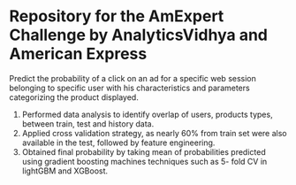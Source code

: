 # Repository for the AmExpert Challenge by AnalyticsVidhya and American Express
Predict the probability of a click on an ad for a specific web session belonging to specific user with his characteristics
and parameters categorizing the product displayed.
1) Performed data analysis to identify overlap of users, products types, between train, test and history data.
2) Applied cross validation strategy, as nearly 60% from train set were also available in the test, followed by feature engineering.
3) Obtained final probability by taking mean of probabilities predicted using gradient boosting machines techniques such as 5-
fold CV in lightGBM and XGBoost.
